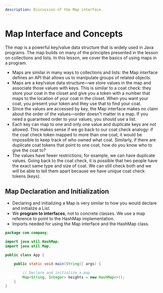```yaml
---
description: Discussion of the Map interface.
---
```


# Map Interface and Concepts

The map is a powerful key/value data structure that is widely used in Java programs. The map builds on many of the principles presented in the lesson on collections and lists. In this lesson, we cover the basics of using maps in a program.

* Maps are similar in many ways to collections and lists: the Map interface defines an API that allows us to manipulate groups of related objects.
* Maps are a key/value data structure—we store values in the map and associate those values with keys. This is similar to a coat check: they store your coat in the closet and give you a token with a number that maps to the location of your coat in the closet. When you want your coat, you present your token and they use that to find your coat.
* Since the values are accessed by key, the Map interface makes no claim about the order of the values—order doesn't matter in a map. If you need a guaranteed order to your values, you should use a list.
* Each key can map to one and only one value and duplicate keys are not allowed. This makes sense if we go back to our coat check analogy: if the coat check token mapped to more than one coat, it would be impossible to keep track of who owned what coat. Similarly, if there are duplicate coat tokens that point to one coat, how do you know who to give the coat to?
* The values have fewer restrictions; for example, we can have duplicate values. Going back to the coat check, it is possible that two people have the exact same type and size of coat. We can still check both and we will be able to tell them apart because we have unique coat check tokens \(keys\).

## Map Declaration and Initialization

* Declaring and initializing a Map is very similar to how you would declare and initialize a List.
* We **program to interfaces**, not to concrete classes. We use a map reference to point to the HashMap implementation.
* Imports needed for using the Map interface and the HashMap class.

```java
package com.company;

import java.util.HashMap;
import java.util.Map;

public class App {

    public static void main(String[] args) {

        // Declare and initialize a map
        Map<String, Integer> heights = new HashMap<>();
    }
}
```

